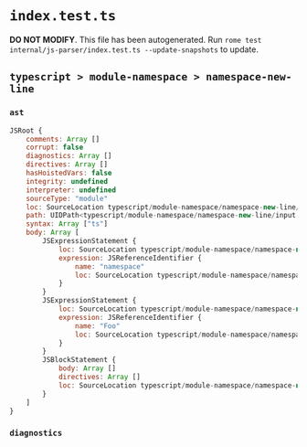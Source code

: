 # `index.test.ts`

**DO NOT MODIFY**. This file has been autogenerated. Run `rome test internal/js-parser/index.test.ts --update-snapshots` to update.

## `typescript > module-namespace > namespace-new-line`

### `ast`

```javascript
JSRoot {
	comments: Array []
	corrupt: false
	diagnostics: Array []
	directives: Array []
	hasHoistedVars: false
	integrity: undefined
	interpreter: undefined
	sourceType: "module"
	loc: SourceLocation typescript/module-namespace/namespace-new-line/input.ts 1:0-4:0
	path: UIDPath<typescript/module-namespace/namespace-new-line/input.ts>
	syntax: Array ["ts"]
	body: Array [
		JSExpressionStatement {
			loc: SourceLocation typescript/module-namespace/namespace-new-line/input.ts 1:0-1:9
			expression: JSReferenceIdentifier {
				name: "namespace"
				loc: SourceLocation typescript/module-namespace/namespace-new-line/input.ts 1:0-1:9 (namespace)
			}
		}
		JSExpressionStatement {
			loc: SourceLocation typescript/module-namespace/namespace-new-line/input.ts 2:0-2:3
			expression: JSReferenceIdentifier {
				name: "Foo"
				loc: SourceLocation typescript/module-namespace/namespace-new-line/input.ts 2:0-2:3 (Foo)
			}
		}
		JSBlockStatement {
			body: Array []
			directives: Array []
			loc: SourceLocation typescript/module-namespace/namespace-new-line/input.ts 3:0-3:2
		}
	]
}
```

### `diagnostics`

```

```
